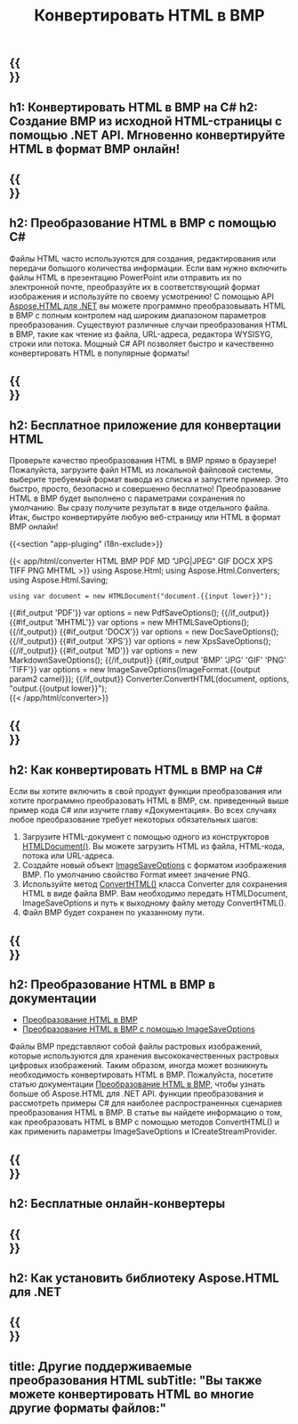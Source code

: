 ﻿---
translation: true
template: /templates/_template-conversion-child.md
title: Конвертировать HTML в BMP
description: Преобразование HTML в BMP на C#. Легко используйте API в любом приложении .NET. Попробуйте онлайн-конвертер HTML в BMP бесплатно!
url: /net/conversion/html-to-bmp/
family: html
platformtag: net
feature: conversion
informat: HTML
outformat: BMP
otherformats: PDF DOCX XPS GIF JPEG PNG TIFF BMP XHTML MHTML MD
---

{{<section banner>}}
---
h1: Конвертировать HTML в BMP на C#
h2: Создание BMP из исходной HTML-страницы с помощью .NET API. Мгновенно конвертируйте HTML в формат BMP онлайн!
---

{{<section overview>}}
---
h2: Преобразование HTML в BMP с помощью C#
---

Файлы HTML часто используются для создания, редактирования или передачи большого количества информации. Если вам нужно включить файлы HTML в презентацию PowerPoint или отправить их по электронной почте, преобразуйте их в соответствующий формат изображения и используйте по своему усмотрению! С помощью API [Aspose.HTML для .NET](https://products.aspose.com/html/net/) вы можете программно преобразовывать HTML в BMP с полным контролем над широким диапазоном параметров преобразования. Существуют различные случаи преобразования HTML в BMP, такие как чтение из файла, URL-адреса, редактора WYSISYG, строки или потока. Мощный C# API позволяет быстро и качественно конвертировать HTML в популярные форматы!

{{<section demos>}}
---
h2: Бесплатное приложение для конвертации HTML
---

Проверьте качество преобразования HTML в BMP прямо в браузере! Пожалуйста, загрузите файл HTML из локальной файловой системы, выберите требуемый формат вывода из списка и запустите пример. Это быстро, просто, безопасно и совершенно бесплатно! Преобразование HTML в BMP будет выполнено с параметрами сохранения по умолчанию. Вы сразу получите результат в виде отдельного файла. Итак, быстро конвертируйте любую веб-страницу или HTML в формат BMP онлайн!

{{<section "app-pluging" i18n-exclude>}}

{{< app/html/converter HTML BMP PDF MD "JPG|JPEG" GIF DOCX XPS TIFF PNG MHTML >}}
using Aspose.Html;
using Aspose.Html.Converters;
using Aspose.Html.Saving;

    using var document = new HTMLDocument("document.{{input lower}}");
{{#if_output 'PDF'}}
    var options = new PdfSaveOptions();
{{/if_output}}
{{#if_output 'MHTML'}}
    var options = new MHTMLSaveOptions();
{{/if_output}}
{{#if_output 'DOCX'}}
    var options = new DocSaveOptions();
{{/if_output}}
{{#if_output 'XPS'}}
    var options = new XpsSaveOptions();
{{/if_output}}
{{#if_output 'MD'}}
    var options = new MarkdownSaveOptions();
{{/if_output}}
{{#if_output 'BMP' 'JPG' 'GIF' 'PNG' 'TIFF'}}
    var options = new ImageSaveOptions(ImageFormat.{{output param2 camel}});
{{/if_output}}
    Converter.ConvertHTML(document, options, "output.{{output lower}}");   
{{< /app/html/converter>}} 


{{<section steps>}}
---
h2: Как конвертировать HTML в BMP на C#
---

Если вы хотите включить в свой продукт функции преобразования или хотите программно преобразовать HTML в BMP, см. приведенный выше пример кода C# или изучите главу «Документация». Во всех случаях любое преобразование требует некоторых обязательных шагов:

1. Загрузите HTML-документ с помощью одного из конструкторов [HTMLDocument()](https://reference.aspose.com/html/net/aspose.html/htmldocument). Вы можете загрузить HTML из файла, HTML-кода, потока или URL-адреса.
1. Создайте новый объект [ImageSaveOptions](https://reference.aspose.com/html/net/aspose.html.saving/imagesaveoptions) с форматом изображения BMP. По умолчанию свойство Format имеет значение PNG.
1. Используйте метод [ConvertHTML()](https://reference.aspose.com/html/net/aspose.html.converters/converter/converthtml/) класса Converter для сохранения HTML в виде файла BMP. Вам необходимо передать HTMLDocument, ImageSaveOptions и путь к выходному файлу методу ConvertHTML().
1. Файл BMP будет сохранен по указанному пути.


{{<section documentation>}}
---
h2: Преобразование HTML в BMP в документации
---

  - <a href="https://docs.aspose.com/html/net/converting-between-formats/html-to-bmp/#convert-html-to-bmp" target="_blank">Преобразование HTML в BMP</a>
  - <a href="https://docs.aspose.com/html/net/converting-between-formats/html-to-bmp/#convert-html-to-bmp-in-c-using-imagesaveoptions" target="_blank">Преобразование HTML в BMP с помощью ImageSaveOptions</a>

Файлы BMP представляют собой файлы растровых изображений, которые используются для хранения высококачественных растровых цифровых изображений. Таким образом, иногда может возникнуть необходимость конвертировать HTML в BMP. Пожалуйста, посетите статью документации [Преобразование HTML в BMP](https://docs.aspose.com/html/net/converting-between-formats/html-to-bmp/), чтобы узнать больше об Aspose.HTML для .NET API. функции преобразования и рассмотреть примеры C# для наиболее распространенных сценариев преобразования HTML в BMP. В статье вы найдете информацию о том, как преобразовать HTML в BMP с помощью методов ConvertHTML() и как применить параметры ImageSaveOptions и ICreateStreamProvider.

{{<section online-converters>}}
---
h2: Бесплатные онлайн-конвертеры
---

{{<section get-started>}}
---
h2: Как установить библиотеку Aspose.HTML для .NET
---

{{<section other-conversions>}}
---
title: Другие поддерживаемые преобразования HTML
subTitle: "Вы также можете конвертировать HTML во многие другие форматы файлов:"
---